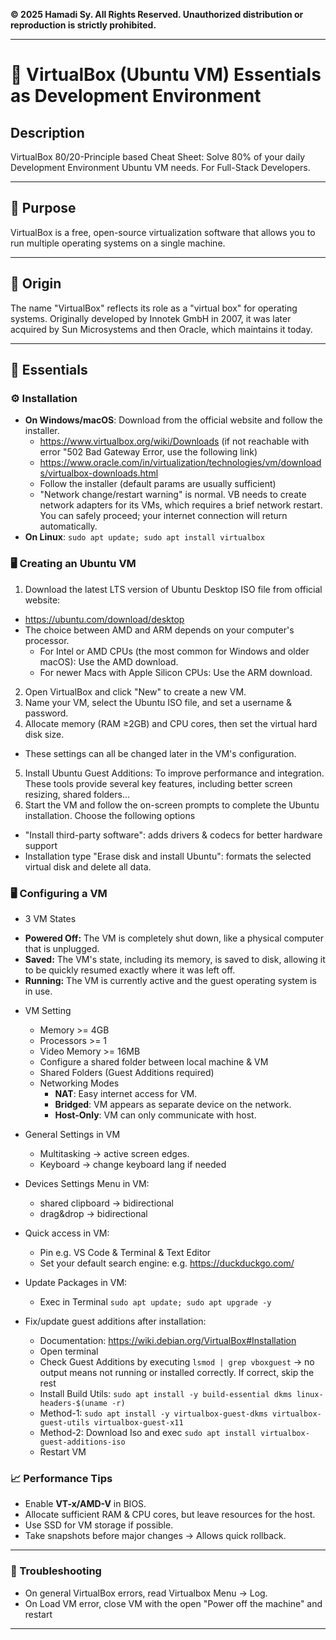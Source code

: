 **© 2025 Hamadi Sy. All Rights Reserved. Unauthorized distribution or reproduction is strictly prohibited.**

---

# 🚀 VirtualBox (Ubuntu VM) Essentials as Development Environment

## Description
VirtualBox 80/20-Principle based Cheat Sheet: Solve 80% of your daily Development Environment Ubuntu VM needs. For Full-Stack Developers.

---

## 🎯 Purpose
VirtualBox is a free, open-source virtualization software that allows you to run multiple operating systems on a single machine.

---

## 🌱 Origin
The name "VirtualBox" reflects its role as a "virtual box" for operating systems. Originally developed by Innotek GmbH in 2007, it was later acquired by Sun Microsystems and then Oracle, which maintains it today.

---

## 🧠 Essentials

### ⚙️ Installation
- **On Windows/macOS**: Download from the official website and follow the installer.
    - https://www.virtualbox.org/wiki/Downloads (if not reachable with error "502 Bad Gateway Error, use the following link)
    - https://www.oracle.com/in/virtualization/technologies/vm/downloads/virtualbox-downloads.html
    - Follow the installer (default params are usually sufficient)
    - "Network change/restart warning" is normal. VB needs to create network adapters for its VMs, which requires a brief network restart. You can safely proceed; your internet connection will return automatically.
- **On Linux**: `sudo apt update; sudo apt install virtualbox`

### 🖥️ Creating an Ubuntu VM  

1.  Download the latest LTS version of Ubuntu Desktop ISO file from official website:  
- https://ubuntu.com/download/desktop 
- The choice between AMD and ARM depends on your computer's processor.
    * For Intel or AMD CPUs (the most common for Windows and older macOS): Use the AMD download.
    * For newer Macs with Apple Silicon CPUs: Use the ARM download.
2.  Open VirtualBox and click "New" to create a new VM.
3.  Name your VM, select the Ubuntu ISO file, and set a username & password.
4.  Allocate memory (RAM ≥2GB) and CPU cores, then set the virtual hard disk size.  
- These settings can all be changed later in the VM's configuration.
5. Install Ubuntu Guest Additions: To improve performance and integration. These tools provide several key features, including better screen resizing, shared folders...
6.  Start the VM and follow the on-screen prompts to complete the Ubuntu installation. Choose the following options
- "Install third-party software": adds drivers & codecs for better hardware support
- Installation type "Erase disk and install Ubuntu": formats the selected virtual disk and delete all data.

### 🖥️ Configuring a VM

* 3 VM States
- **Powered Off:** The VM is completely shut down, like a physical computer that is unplugged.
- **Saved:** The VM's state, including its memory, is saved to disk, allowing it to be quickly resumed exactly where it was left off.
- **Running:** The VM is currently active and the guest operating system is in use.

* VM Setting
    - Memory >= 4GB
    - Processors >= 1
    - Video Memory >= 16MB
    - Configure a shared folder between local machine & VM
    - Shared Folders (Guest Additions required)
    - Networking Modes
        * **NAT**: Easy internet access for VM.
        * **Bridged**: VM appears as separate device on the network.
        * **Host-Only**: VM can only communicate with host.

* General Settings in VM
    - Multitasking -> active screen edges.
    - Keyboard -> change keyboard lang if needed 

* Devices Settings Menu in VM:
    - shared clipboard -> bidirectional
    - drag&drop  -> bidirectional

* Quick access in VM:
    - Pin e.g. VS Code & Terminal & Text Editor    
    - Set your default search engine: e.g. https://duckduckgo.com/

* Update Packages in VM:
    - Exec in Terminal `sudo apt update; sudo apt upgrade -y` 

* Fix/update guest additions after installation:
    - Documentation: https://wiki.debian.org/VirtualBox#Installation
    - Open terminal
    - Check Guest Additions by executing `lsmod | grep vboxguest` 
        → no output means not running or installed correctly. If correct, skip the rest
    - Install Build Utils: `sudo apt install -y build-essential dkms linux-headers-$(uname -r)`
    - Method-1: `sudo apt install -y virtualbox-guest-dkms virtualbox-guest-utils virtualbox-guest-x11`
    - Method-2: Download Iso and exec `sudo apt install virtualbox-guest-additions-iso`
    - Restart VM

### 📈 Performance Tips

* Enable **VT-x/AMD-V** in BIOS.
* Allocate sufficient RAM & CPU cores, but leave resources for the host.
* Use SSD for VM storage if possible.
* Take snapshots before major changes → Allows quick rollback.

--- 

### 🧰 Troubleshooting

* On general VirtualBox errors, read Virtualbox Menu -> Log.
* On Load VM error, close VM with the open "Power off the machine" and restart

---

